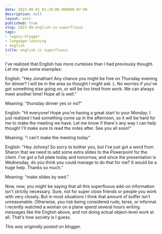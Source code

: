 ```yaml
---
date: 2023-08-01 01:29:00.004000-07:00
description: null
layout: post
published: true
slug: 2023-08-english-is-superfluous
tags:
- legacy-blogger
- language-learning
- english
title: english is superfluous
---
```




I've realized that English has more curtesies than I had previously thought. Let me give some examples:

English: "Hey Jonathan! Any chance you might be free on Thursday evening for dinner? I will be in the area so thought I might ask :). No worries if you've got something else going on, or will be too tired from work. We can always meet another time! Hope all is well."

Meaning: "thursday dinner yes or no?"

English: "Hi everyone! Hope you're having a great start to your Monday. I just realized I had something come up in the afternoon, so it will be hard for me to make the meeting we have. Let me know if there's any way I can help though! I'll make sure to read the notes after. See you all soon!"

Meaning: "i can't make the meeting today"

English: "Hey Johnny! So sorry to bother you, but I've just got a word from Sharon that we need to add some extra slides to the Powerpoint for the client. I've got a full plate today and tomorrow, and since the presentation is Wednesday, do you think you could manage to do that for me? It would be a huge help. Thanks so much."  


Meaning: "make slides by wed."  


Now, now, you might be saying that all this superfluous add-on information isn't strictly necessary. Sure, not for super close friends or people you work with very closely. But in most situations I think that amount of buffer isn't unreasonable. Otherwise, you risk being considered rude, terse, or informal. I recently watched a woman on a plane spend several hours writing messages like the English above, and not doing actual object-level work at all. That's how society is I guess.  

*This was originally posted on blogger.*

